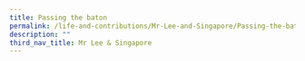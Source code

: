 ```yaml
---
title: Passing the baton
permalink: /life-and-contributions/Mr-Lee-and-Singapore/Passing-the-baton
description: ""
third_nav_title: Mr Lee & Singapore
---
```


